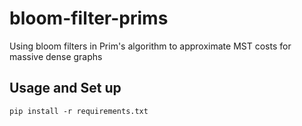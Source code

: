 # bloom-filter-prims
Using bloom filters in Prim's algorithm to approximate MST costs for massive dense graphs

## Usage and Set up
```pip install -r requirements.txt```
